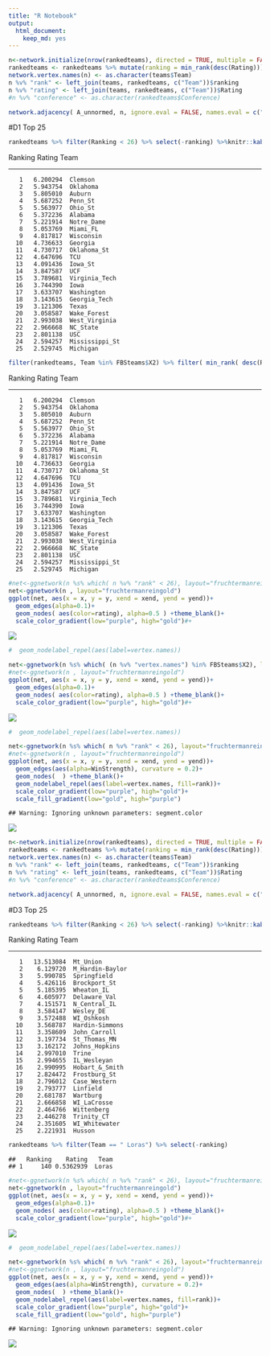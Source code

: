 ```yaml
---
title: "R Notebook"
output: 
  html_document: 
    keep_md: yes
---
```








```r
n<-network.initialize(nrow(rankedteams), directed = TRUE, multiple = FALSE, loops = TRUE)
rankedteams <- rankedteams %>% mutate(ranking = min_rank(desc(Rating)))
network.vertex.names(n) <- as.character(teams$Team)
n %v% "rank" <- left_join(teams, rankedteams, c("Team"))$ranking
n %v% "rating" <- left_join(teams, rankedteams, c("Team"))$Rating
#n %v% "conference" <- as.character(rankedteams$Conference)

network.adjacency( A_unnormed, n, ignore.eval = FALSE, names.eval = c("WinStrength"))
```

#D1 Top 25 


```r
rankedteams %>% filter(Ranking < 26) %>% select(-ranking) %>%knitr::kable()
```



 Ranking     Rating  Team           
--------  ---------  ---------------
       1   6.200294  Clemson        
       2   5.943754  Oklahoma       
       3   5.805010  Auburn         
       4   5.687252  Penn_St        
       5   5.563977  Ohio_St        
       6   5.372236  Alabama        
       7   5.221914  Notre_Dame     
       8   5.053769  Miami_FL       
       9   4.817817  Wisconsin      
      10   4.736633  Georgia        
      11   4.730717  Oklahoma_St    
      12   4.647696  TCU            
      13   4.091436  Iowa_St        
      14   3.847587  UCF            
      15   3.789681  Virginia_Tech  
      16   3.744390  Iowa           
      17   3.633707  Washington     
      18   3.143615  Georgia_Tech   
      19   3.121306  Texas          
      20   3.058587  Wake_Forest    
      21   2.993038  West_Virginia  
      22   2.966668  NC_State       
      23   2.801138  USC            
      24   2.594257  Mississippi_St 
      25   2.529745  Michigan       


```r
filter(rankedteams, Team %in% FBSteams$X2) %>% filter( min_rank( desc(Rating)) <26) %>% select(-ranking) %>% knitr::kable()
```



 Ranking     Rating  Team           
--------  ---------  ---------------
       1   6.200294  Clemson        
       2   5.943754  Oklahoma       
       3   5.805010  Auburn         
       4   5.687252  Penn_St        
       5   5.563977  Ohio_St        
       6   5.372236  Alabama        
       7   5.221914  Notre_Dame     
       8   5.053769  Miami_FL       
       9   4.817817  Wisconsin      
      10   4.736633  Georgia        
      11   4.730717  Oklahoma_St    
      12   4.647696  TCU            
      13   4.091436  Iowa_St        
      14   3.847587  UCF            
      15   3.789681  Virginia_Tech  
      16   3.744390  Iowa           
      17   3.633707  Washington     
      18   3.143615  Georgia_Tech   
      19   3.121306  Texas          
      20   3.058587  Wake_Forest    
      21   2.993038  West_Virginia  
      22   2.966668  NC_State       
      23   2.801138  USC            
      24   2.594257  Mississippi_St 
      25   2.529745  Michigan       


```r
#net<-ggnetwork(n %s% which( n %v% "rank" < 26), layout="fruchtermanreingold")
net<-ggnetwork(n , layout="fruchtermanreingold")
ggplot(net, aes(x = x, y = y, xend = xend, yend = yend))+
  geom_edges(alpha=0.1)+
  geom_nodes( aes(color=rating), alpha=0.5 ) +theme_blank()+
  scale_color_gradient(low="purple", high="gold")#+
```

![](RankAndNetwork_files/figure-html/plotNetwork-1.png)<!-- -->

```r
#  geom_nodelabel_repel(aes(label=vertex.names))
```



```r
net<-ggnetwork(n %s% which( (n %v% "vertex.names") %in% FBSteams$X2), layout="fruchtermanreingold")
#net<-ggnetwork(n , layout="fruchtermanreingold")
ggplot(net, aes(x = x, y = y, xend = xend, yend = yend))+
  geom_edges(alpha=0.1)+
  geom_nodes( aes(color=rating), alpha=0.5 ) +theme_blank()+
  scale_color_gradient(low="purple", high="gold")#+
```

![](RankAndNetwork_files/figure-html/plotNetworkFBS-1.png)<!-- -->

```r
#  geom_nodelabel_repel(aes(label=vertex.names))
```



```r
net<-ggnetwork(n %s% which( n %v% "rank" < 26), layout="fruchtermanreingold")
#net<-ggnetwork(n , layout="fruchtermanreingold")
ggplot(net, aes(x = x, y = y, xend = xend, yend = yend))+
  geom_edges(aes(alpha=WinStrength), curvature = 0.2)+
  geom_nodes(  ) +theme_blank()+
  geom_nodelabel_repel(aes(label=vertex.names, fill=rank))+
  scale_color_gradient(low="purple", high="gold")+
  scale_fill_gradient(low="gold", high="purple")
```

```
## Warning: Ignoring unknown parameters: segment.color
```

![](RankAndNetwork_files/figure-html/plottop25-1.png)<!-- -->






```r
n<-network.initialize(nrow(rankedteams), directed = TRUE, multiple = FALSE, loops = TRUE)
rankedteams <- rankedteams %>% mutate(ranking = min_rank(desc(Rating)))
network.vertex.names(n) <- as.character(teams$Team)
n %v% "rank" <- left_join(teams, rankedteams, c("Team"))$ranking
n %v% "rating" <- left_join(teams, rankedteams, c("Team"))$Rating
#n %v% "conference" <- as.character(rankedteams$Conference)

network.adjacency( A_unnormed, n, ignore.eval = FALSE, names.eval = c("WinStrength"))
```

#D3 Top 25 


```r
rankedteams %>% filter(Ranking < 26) %>% select(-ranking) %>%knitr::kable()
```



 Ranking      Rating  Team            
--------  ----------  ----------------
       1   13.513084  Mt_Union        
       2    6.129720  M_Hardin-Baylor 
       3    5.990785  Springfield     
       4    5.426116  Brockport_St    
       5    5.185395  Wheaton_IL      
       6    4.605977  Delaware_Val    
       7    4.151571  N_Central_IL    
       8    3.584147  Wesley_DE       
       9    3.572488  WI_Oshkosh      
      10    3.568787  Hardin-Simmons  
      11    3.358609  John_Carroll    
      12    3.197734  St_Thomas_MN    
      13    3.162172  Johns_Hopkins   
      14    2.997010  Trine           
      15    2.994655  IL_Wesleyan     
      16    2.990995  Hobart_&_Smith  
      17    2.824472  Frostburg_St    
      18    2.796012  Case_Western    
      19    2.793777  Linfield        
      20    2.681787  Wartburg        
      21    2.666858  WI_LaCrosse     
      22    2.464766  Wittenberg      
      23    2.446278  Trinity_CT      
      24    2.351605  WI_Whitewater   
      25    2.221931  Husson          

```r
rankedteams %>% filter(Team == " Loras") %>% select(-ranking)
```

```
##   Ranking    Rating   Team
## 1     140 0.5362939  Loras
```




```r
#net<-ggnetwork(n %s% which( n %v% "rank" < 26), layout="fruchtermanreingold")
net<-ggnetwork(n , layout="fruchtermanreingold")
ggplot(net, aes(x = x, y = y, xend = xend, yend = yend))+
  geom_edges(alpha=0.1)+
  geom_nodes( aes(color=rating), alpha=0.5 ) +theme_blank()+
  scale_color_gradient(low="purple", high="gold")#+
```

![](RankAndNetwork_files/figure-html/plotNetworkD3-1.png)<!-- -->

```r
#  geom_nodelabel_repel(aes(label=vertex.names))
```



```r
net<-ggnetwork(n %s% which( n %v% "rank" < 26), layout="fruchtermanreingold")
#net<-ggnetwork(n , layout="fruchtermanreingold")
ggplot(net, aes(x = x, y = y, xend = xend, yend = yend))+
  geom_edges(aes(alpha=WinStrength), curvature = 0.2)+
  geom_nodes(  ) +theme_blank()+
  geom_nodelabel_repel(aes(label=vertex.names, fill=rank))+
  scale_color_gradient(low="purple", high="gold")+
  scale_fill_gradient(low="gold", high="purple")
```

```
## Warning: Ignoring unknown parameters: segment.color
```

![](RankAndNetwork_files/figure-html/plottop25D3-1.png)<!-- -->
